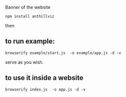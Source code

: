 Banner of the website 

```
npm install anthillviz
```

then 

## to run example:
```
browserify example/start.js  -o example/app.js -d -v
```
serve as you wish.


## to use it inside a website
```
browserify index.js  -o app.js -d -v
```



